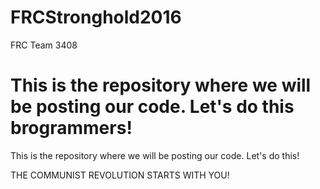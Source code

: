 # FRCStronghold2016
FRC Team 3408

This is the repository where we will be posting our code.  Let's do this brogrammers!
=======
This is the repository where we will be posting our code.  Let's do this!

THE COMMUNIST REVOLUTION STARTS WITH YOU!
